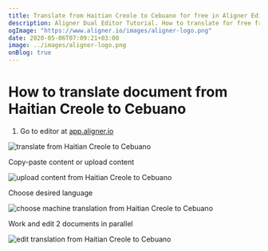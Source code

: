 ```yaml
---
title: Translate from Haitian Creole to Cebuano for free in Aligner Editor
description: Aligner Dual Editor Tutorial. How to translate for free from Haitian Creole to Cebuano. Aligner is multilingual document management platform. 
ogImage: "https://www.aligner.io/images/aligner-logo.png"
date: 2020-05-06T07:09:21+03:00
image: ../images/aligner-logo.png
onBlog: true
---
```


# How to translate document from Haitian Creole to Cebuano

1. Go to editor at [app.aligner.io](https://app.aligner.io "Aligner App web page")

![translate from Haitian Creole to Cebuano](../aligner-blank-editor.png "translate from Haitian Creole to Cebuano")

Copy-paste content or upload content

![upload content from Haitian Creole to Cebuano](../aligner-uploaded-document.png "upload content from Haitian Creole to Cebuano")

Choose desired language

![choose machine translation from Haitian Creole to Cebuano](../aligner-language-dropdown.png "choose machine translation from Haitian Creole to Cebuano")

Work and edit 2 documents in parallel

![edit translation from Haitian Creole to Cebuano](../aligner-double-sitded-editor.png "edit translation from Haitian Creole to Cebuano")

